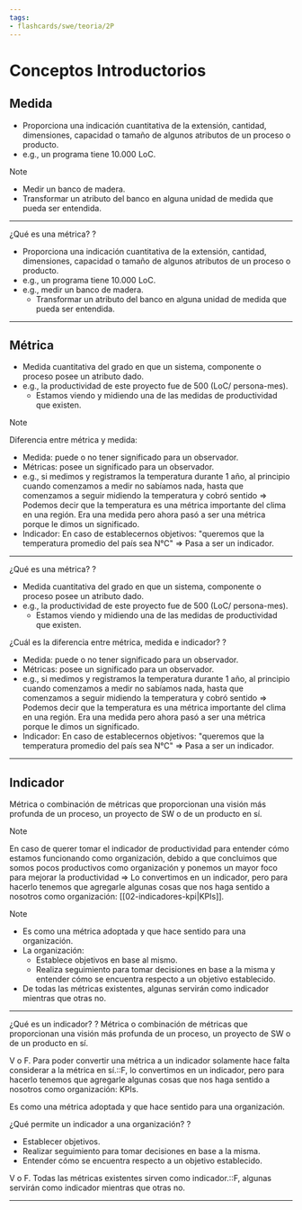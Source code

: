 ```yaml
---
tags:
- flashcards/swe/teoria/2P
---
```


# Conceptos Introductorios

## Medida

- Proporciona una indicación cuantitativa de la extensión, cantidad, dimensiones, capacidad o tamaño de algunos atributos de un proceso o producto.
- e.g., un programa tiene 10.000 LoC.

> [!NOTE]
>
> - Medir un banco de madera.
> - Transformar un atributo del banco en alguna unidad de medida que pueda ser entendida.

---

¿Qué es una métrica?
?
- Proporciona una indicación cuantitativa de la extensión, cantidad, dimensiones, capacidad o tamaño de algunos atributos de un proceso o producto.
- e.g., un programa tiene 10.000 LoC.
- e.g., medir un banco de madera.
	- Transformar un atributo del banco en alguna unidad de medida que pueda ser entendida.
<!--SR:!2025-06-25,1,230-->

---

## Métrica

- Medida cuantitativa del grado en que un sistema, componente o proceso posee un atributo dado.
- e.g., la productividad de este proyecto fue de 500 (LoC/ persona-mes).
	- Estamos viendo y midiendo una de las medidas de productividad que existen.

> [!NOTE]
>
> Diferencia entre métrica y medida:
> - Medida: puede o no tener significado para un observador.
> - Métricas: posee un significado para un observador.
> - e.g., si medimos y registramos la temperatura durante 1 año, al principio cuando comenzamos a medir no sabíamos nada, hasta que comenzamos a seguir midiendo la temperatura y cobró sentido => Podemos decir que la temperatura es una métrica importante del clima en una región. Era una medida pero ahora pasó a ser una métrica porque le dimos un significado.
> - Indicador: En caso de establecernos objetivos: "queremos que la temperatura promedio del país sea N°C" => Pasa a ser un indicador.

---

¿Qué es una métrica?
?
- Medida cuantitativa del grado en que un sistema, componente o proceso posee un atributo dado.
- e.g., la productividad de este proyecto fue de 500 (LoC/ persona-mes).
	- Estamos viendo y midiendo una de las medidas de productividad que existen.
<!--SR:!2025-06-25,1,230-->

¿Cuál es la diferencia entre métrica, medida e indicador?
?
- Medida: puede o no tener significado para un observador.
- Métricas: posee un significado para un observador.
- e.g., si medimos y registramos la temperatura durante 1 año, al principio cuando comenzamos a medir no sabíamos nada, hasta que comenzamos a seguir midiendo la temperatura y cobró sentido => Podemos decir que la temperatura es una métrica importante del clima en una región. Era una medida pero ahora pasó a ser una métrica porque le dimos un significado.
- Indicador: En caso de establecernos objetivos: "queremos que la temperatura promedio del país sea N°C" => Pasa a ser un indicador.
<!--SR:!2025-06-25,1,230-->

---

## Indicador

Métrica o combinación de métricas que proporcionan una visión más profunda de un proceso, un proyecto de SW o de un producto en sí.

> [!NOTE]
>
> En caso de querer tomar el indicador de productividad para entender cómo estamos funcionando como organización, debido a que concluimos que somos pocos productivos como organización y ponemos un mayor foco para mejorar la productividad => Lo convertimos en un indicador, pero para hacerlo tenemos que agregarle algunas cosas que nos haga sentido a nosotros como organización: [[02-indicadores-kpi|KPIs]].

> [!NOTE]
>
> - Es como una métrica adoptada y que hace sentido para una organización.
> - La organización:
> 	- Establece objetivos en base al mismo.
> 	- Realiza seguimiento para tomar decisiones en base a la misma y entender cómo se encuentra respecto a un objetivo establecido.
> - De todas las métricas existentes, algunas servirán como indicador mientras que otras no.

---

¿Qué es un indicador?
?
Métrica o combinación de métricas que proporcionan una visión más profunda de un proceso, un proyecto de SW o de un producto en sí.
<!--SR:!2025-06-25,1,230-->

V o F. Para poder convertir una métrica a un indicador solamente hace falta considerar a la métrica en sí.::F, lo convertimos en un indicador, pero para hacerlo tenemos que agregarle algunas cosas que nos haga sentido a nosotros como organización: KPIs.
<!--SR:!2025-06-25,1,230-->

Es como una métrica adoptada y que hace sentido para una organización.

¿Qué permite un indicador a una organización?
?
- Establecer objetivos.
- Realizar seguimiento para tomar decisiones en base a la misma.
- Entender cómo se encuentra respecto a un objetivo establecido.
<!--SR:!2025-06-25,1,230-->

V o F. Todas las métricas existentes sirven como indicador.::F, algunas servirán como indicador mientras que otras no.
<!--SR:!2025-06-25,1,230-->

---
